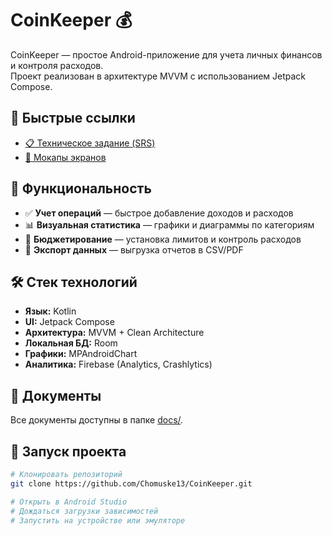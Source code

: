 # CoinKeeper 💰

CoinKeeper — простое Android-приложение для учета личных финансов и контроля расходов.  
Проект реализован в архитектуре MVVM с использованием Jetpack Compose.

## 🔗 Быстрые ссылки

- [📋 Техническое задание (SRS)](docs/SRS.md)
- [🎨 Мокапы экранов](mockups/README.md)

## 📱 Функциональность

- ✅ **Учет операций** — быстрое добавление доходов и расходов
- 📊 **Визуальная статистика** — графики и диаграммы по категориям
- 💸 **Бюджетирование** — установка лимитов и контроль расходов
- 📁 **Экспорт данных** — выгрузка отчетов в CSV/PDF

## 🛠️ Стек технологий

- **Язык:** Kotlin
- **UI:** Jetpack Compose
- **Архитектура:** MVVM + Clean Architecture
- **Локальная БД:** Room
- **Графики:** MPAndroidChart
- **Аналитика:** Firebase (Analytics, Crashlytics)

## 📄 Документы

Все документы доступны в папке [docs/](docs/).

## 🧪 Запуск проекта

```bash
# Клонировать репозиторий
git clone https://github.com/Chomuske13/CoinKeeper.git

# Открыть в Android Studio
# Дождаться загрузки зависимостей
# Запустить на устройстве или эмуляторе

